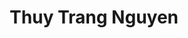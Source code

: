 ---
layout: album_gallery
resource: instagram
title: "Thuy Trang Nguyen"
description: "Instagram albums of Thuy Trang Nguyen</br>. Username: chin_19022"
active: gallery
images:
- image_path: /chin_19022/-1/20241225_142432_471573417_18150889720347304_3408351755495564887_n.jpg
  gallery-folder: /gallery/chin_19022/-1/
  gallery-name: -1
  gallery-date: May 2025
- image_path: /chin_19022/-2/20240215_200540_426443774_18118597582347304_739098503520892011_n.jpg
  gallery-folder: /gallery/chin_19022/-2/
  gallery-name: -2
  gallery-date: May 2025
- image_path: /chin_19022/-3/20240112_230101_418771610_18115077061347304_4836224413172556986_n.jpg
  gallery-folder: /gallery/chin_19022/-3/
  gallery-name: -3
  gallery-date: May 2025
- image_path: /chin_19022/0/20231221_150549_412851845_18112488949347304_1878032664257204993_n.jpg
  gallery-folder: /gallery/chin_19022/0/
  gallery-name: 0
  gallery-date: May 2025
- image_path: /chin_19022/1/20231008_091727_387181378_18103255528347304_8320863649367474254_n.jpg
  gallery-folder: /gallery/chin_19022/1/
  gallery-name: 1
  gallery-date: May 2025
- image_path: /chin_19022/12/20240108_212543_418489071_18114643447347304_3057360645396583023_n.jpg
  gallery-folder: /gallery/chin_19022/12/
  gallery-name: 12
  gallery-date: May 2025
- image_path: /chin_19022/13/20240609_124014_448069164_18130072069347304_3776996979277276888_n.jpg
  gallery-folder: /gallery/chin_19022/13/
  gallery-name: 13
  gallery-date: May 2025
- image_path: /chin_19022/14/20231017_160457_393366315_18104447569347304_5475876978818133464_n.jpg
  gallery-folder: /gallery/chin_19022/14/
  gallery-name: 14
  gallery-date: May 2025
- image_path: /chin_19022/15/20230917_152941_380437701_18100649158347304_7310589720316988465_n.jpg
  gallery-folder: /gallery/chin_19022/15/
  gallery-name: 15
  gallery-date: May 2025
- image_path: /chin_19022/16/20231119_211226_404057048_18108705877347304_3615222175376662416_n.jpg
  gallery-folder: /gallery/chin_19022/16/
  gallery-name: 16
  gallery-date: May 2025
- image_path: /chin_19022/19/20231226_213856_414322149_18113099734347304_7870945961934041653_n.jpg
  gallery-folder: /gallery/chin_19022/19/
  gallery-name: 19
  gallery-date: May 2025
- image_path: /chin_19022/2/20240704_161818_449858972_18132693718347304_2510342899636278957_n.jpg
  gallery-folder: /gallery/chin_19022/2/
  gallery-name: 2
  gallery-date: May 2025
- image_path: /chin_19022/3/20230305_133148_328416072_128677536804386_4476446607703061893_n.jpg
  gallery-folder: /gallery/chin_19022/3/
  gallery-name: 3
  gallery-date: May 2025
- image_path: /chin_19022/4/20241226_183629_471842109_18151017958347304_8804603026605245942_n.jpg
  gallery-folder: /gallery/chin_19022/4/
  gallery-name: 4
  gallery-date: May 2025
- image_path: /chin_19022/5/20230805_110300_363397041_18095167741347304_2907429890602866499_n.jpg
  gallery-folder: /gallery/chin_19022/5/
  gallery-name: 5
  gallery-date: May 2025
- image_path: /chin_19022/6/20230526_174250_348876141_790791952712166_4360100369507645185_n.jpg
  gallery-folder: /gallery/chin_19022/6/
  gallery-name: 6
  gallery-date: May 2025
- image_path: /chin_19022/7/20240720_193359_452143482_18134363050347304_2730486967464310483_n.jpg
  gallery-folder: /gallery/chin_19022/7/
  gallery-name: 7
  gallery-date: May 2025
- image_path: /chin_19022/8/20240609_130628_448111953_18130073590347304_5837547841973279530_n.jpg
  gallery-folder: /gallery/chin_19022/8/
  gallery-name: 8
  gallery-date: May 2025
- image_path: /chin_19022/9/20231128_173812_406209281_18109777273347304_2363016695755211539_n.jpg
  gallery-folder: /gallery/chin_19022/9/
  gallery-name: 9
  gallery-date: May 2025
- image_path: /chin_19022/new/20250413_164619_490183913_18161676124347304_3558816560595839289_n.jpg
  gallery-folder: /gallery/chin_19022/new/
  gallery-name: new
  gallery-date: May 2025
---